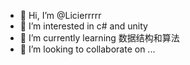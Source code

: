 - 👋 Hi, I’m @Licierrrrr
- 👀 I’m interested in c# and unity
- 🌱 I’m currently learning 数据结构和算法
- 💞️ I’m looking to collaborate on ...

<!---
Licierrrrr/Licierrrrr is a ✨ special ✨ repository because its `README.md` (this file) appears on your GitHub profile.
You can click the Preview link to take a look at your changes.
--->
